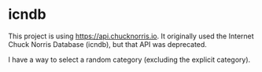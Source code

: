 # icndb

This project is using https://api.chucknorris.io. It originally used the Internet Chuck Norris Database (icndb), but that API was deprecated.

I have a way to select a random category (excluding the explicit category).
